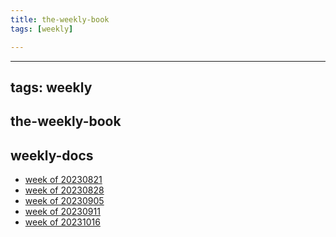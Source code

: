 ```yaml
---
title: the-weekly-book
tags: [weekly]

---
```


---
tags: weekly
---
the-weekly-book
---

weekly-docs
---
* [week of 20230821](/H2vojIgvTCCwNZz3ZtI0UA)
* [week of 20230828](/P8uOyDS_SKanffQXhWBt9w)
* [week of 20230905](/BRMt3LoYSjiGNyaP00hJkA)
* [week of 20230911](/TtrKhl_tSpWyL_vZ022piw)
* [week of 20231016](/YmwFo4jjQCqzhGeOn8h4wg)